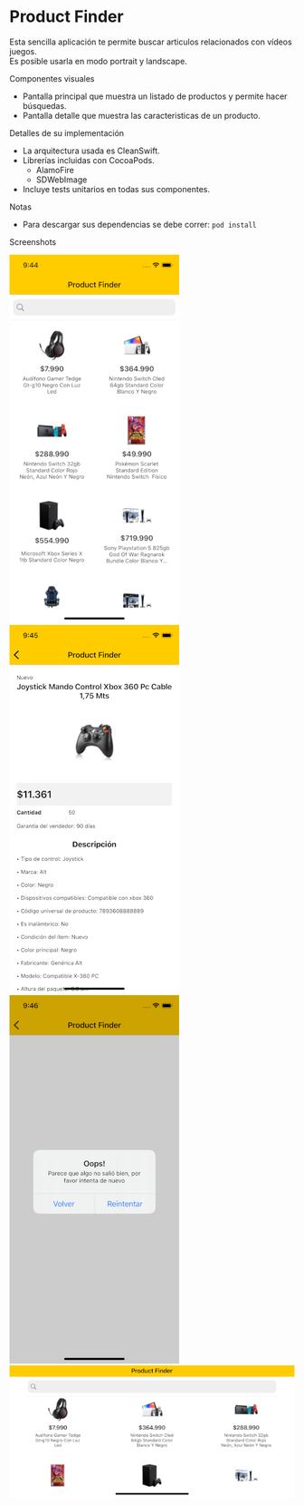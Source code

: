Product Finder
==============

Esta sencilla aplicación te permite buscar articulos relacionados con vídeos juegos.  
Es posible usarla en modo portrait y landscape.

Componentes visuales
- Pantalla principal que muestra un listado de productos y permite hacer búsquedas.
- Pantalla detalle que muestra las caracteristicas de un producto.

Detalles de su implementación
- La arquitectura usada es CleanSwift.
- Librerías incluidas con CocoaPods.
    - AlamoFire
    - SDWebImage
- Incluye tests unitarios en todas sus componentes.

Notas
- Para descargar sus dependencias se debe correr: ```pod install```

Screenshots

![Screen One](Images/ScreenOneS.png)  
![Screen Two](Images/ScreenTwoS.png)  
![Screen Three](Images/ScreenThreeS.png)  
![Screen Four](Images/ScreenFourS.png)  